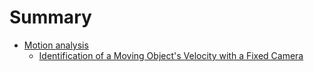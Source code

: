# Summary

* [Motion analysis](Motion-analysis/README.md)
   * [Identification of a Moving Object's Velocity with a Fixed Camera](Motion-analysis/IMOVFC.md)

